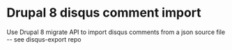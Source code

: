 # Drupal 8 disqus comment import

Use Drupal 8 migrate API to import disqus comments from a json source file -- see disqus-export repo
